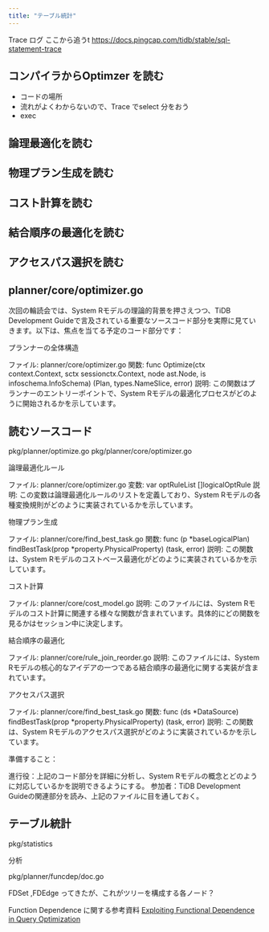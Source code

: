 ```yaml
---
title: "テーブル統計"
---
```


Trace ログ ここから追うt
https://docs.pingcap.com/tidb/stable/sql-statement-trace

## コンパイラからOptimzer を読む
- コードの場所
- 流れがよくわからないので、Trace でselect 分をおう
- exec


## 論理最適化を読む
## 物理プラン生成を読む
## コスト計算を読む
## 結合順序の最適化を読む
## アクセスパス選択を読む
## planner/core/optimizer.go
次回の輪読会では、System Rモデルの理論的背景を押さえつつ、TiDB Development Guideで言及されている重要なソースコード部分を実際に見ていきます。以下は、焦点を当てる予定のコード部分です：

プランナーの全体構造

ファイル: planner/core/optimizer.go
関数: func Optimize(ctx context.Context, sctx sessionctx.Context, node ast.Node, is infoschema.InfoSchema) (Plan, types.NameSlice, error)
説明: この関数はプランナーのエントリーポイントで、System Rモデルの最適化プロセスがどのように開始されるかを示しています。

## 読むソースコード
pkg/planner/optimize.go
pkg/planner/core/optimizer.go

論理最適化ルール

ファイル: planner/core/optimizer.go
変数: var optRuleList []logicalOptRule
説明: この変数は論理最適化ルールのリストを定義しており、System Rモデルの各種変換規則がどのように実装されているかを示しています。


物理プラン生成

ファイル: planner/core/find_best_task.go
関数: func (p *baseLogicalPlan) findBestTask(prop *property.PhysicalProperty) (task, error)
説明: この関数は、System Rモデルのコストベース最適化がどのように実装されているかを示しています。


コスト計算

ファイル: planner/core/cost_model.go
説明: このファイルには、System Rモデルのコスト計算に関連する様々な関数が含まれています。具体的にどの関数を見るかはセッション中に決定します。


結合順序の最適化

ファイル: planner/core/rule_join_reorder.go
説明: このファイルには、System Rモデルの核心的なアイデアの一つである結合順序の最適化に関する実装が含まれています。


アクセスパス選択

ファイル: planner/core/find_best_task.go
関数: func (ds *DataSource) findBestTask(prop *property.PhysicalProperty) (task, error)
説明: この関数は、System Rモデルのアクセスパス選択がどのように実装されているかを示しています。



準備すること：

進行役：上記のコード部分を詳細に分析し、System Rモデルの概念とどのように対応しているかを説明できるようにする。
参加者：TiDB Development Guideの関連部分を読み、上記のファイルに目を通しておく。



## テーブル統計

pkg/statistics

分析



pkg/planner/funcdep/doc.go

FDSet ,FDEdge ってきたが、これがツリーを構成する各ノード？


Function Dependence に関する参考資料
[Exploiting Functional Dependence in Query Optimization](https://cs.uwaterloo.ca/research/tr/2000/11/CS-2000-11.thesis.pdf)

